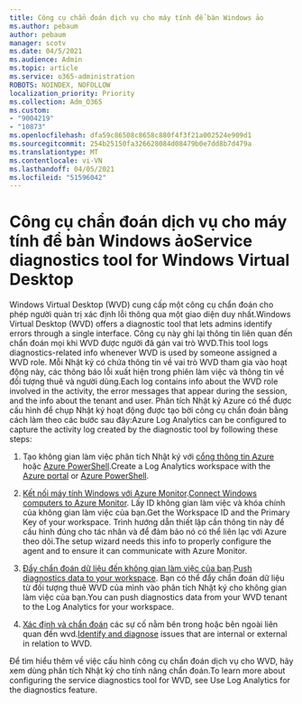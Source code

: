```yaml
---
title: Công cụ chẩn đoán dịch vụ cho máy tính để bàn Windows ảo
ms.author: pebaum
author: pebaum
manager: scotv
ms.date: 04/5/2021
ms.audience: Admin
ms.topic: article
ms.service: o365-administration
ROBOTS: NOINDEX, NOFOLLOW
localization_priority: Priority
ms.collection: Adm_O365
ms.custom:
- "9004219"
- "10873"
ms.openlocfilehash: dfa59c86508c8658c880f4f3f21a002524e909d1
ms.sourcegitcommit: 254b25150fa326628084d08479b0e7dd8b7d479a
ms.translationtype: MT
ms.contentlocale: vi-VN
ms.lasthandoff: 04/05/2021
ms.locfileid: "51596042"
---
```

# <a name="service-diagnostics-tool-for-windows-virtual-desktop"></a><span data-ttu-id="5db9a-102">Công cụ chẩn đoán dịch vụ cho máy tính để bàn Windows ảo</span><span class="sxs-lookup"><span data-stu-id="5db9a-102">Service diagnostics tool for Windows Virtual Desktop</span></span>

<span data-ttu-id="5db9a-103">Windows Virtual Desktop (WVD) cung cấp một công cụ chẩn đoán cho phép người quản trị xác định lỗi thông qua một giao diện duy nhất.</span><span class="sxs-lookup"><span data-stu-id="5db9a-103">Windows Virtual Desktop (WVD) offers a diagnostic tool that lets admins identify errors through a single interface.</span></span> <span data-ttu-id="5db9a-104">Công cụ này ghi lại thông tin liên quan đến chẩn đoán mọi khi WVD được người đã gán vai trò WVD.</span><span class="sxs-lookup"><span data-stu-id="5db9a-104">This tool logs diagnostics-related info whenever WVD is used by someone assigned a WVD role.</span></span> <span data-ttu-id="5db9a-105">Mỗi Nhật ký có chứa thông tin về vai trò WVD tham gia vào hoạt động này, các thông báo lỗi xuất hiện trong phiên làm việc và thông tin về đối tượng thuê và người dùng.</span><span class="sxs-lookup"><span data-stu-id="5db9a-105">Each log contains info about the WVD role involved in the activity, the error messages that appear during the session, and the info about the tenant and user.</span></span> <span data-ttu-id="5db9a-106">Phân tích Nhật ký Azure có thể được cấu hình để chụp Nhật ký hoạt động được tạo bởi công cụ chẩn đoán bằng cách làm theo các bước sau đây:</span><span class="sxs-lookup"><span data-stu-id="5db9a-106">Azure Log Analytics can be configured to capture the activity log created by the diagnostic tool by following these steps:</span></span>

1. <span data-ttu-id="5db9a-107">Tạo không gian làm việc phân tích Nhật ký với [cổng thông tin Azure](https://go.microsoft.com/fwlink/?linkid=2129500) hoặc [Azure PowerShell](https://go.microsoft.com/fwlink/?linkid=2129501).</span><span class="sxs-lookup"><span data-stu-id="5db9a-107">Create a Log Analytics workspace with the [Azure portal](https://go.microsoft.com/fwlink/?linkid=2129500) or [Azure PowerShell](https://go.microsoft.com/fwlink/?linkid=2129501).</span></span>

1. <span data-ttu-id="5db9a-108">[Kết nối máy tính Windows với Azure Monitor](https://go.microsoft.com/fwlink/?linkid=2129913).</span><span class="sxs-lookup"><span data-stu-id="5db9a-108">[Connect Windows computers to Azure Monitor](https://go.microsoft.com/fwlink/?linkid=2129913).</span></span> <span data-ttu-id="5db9a-109">Lấy ID không gian làm việc và khóa chính của không gian làm việc của bạn.</span><span class="sxs-lookup"><span data-stu-id="5db9a-109">Get the Workspace ID and the Primary Key of your workspace.</span></span> <span data-ttu-id="5db9a-110">Trình hướng dẫn thiết lập cần thông tin này để cấu hình đúng cho tác nhân và để đảm bảo nó có thể liên lạc với Azure theo dõi.</span><span class="sxs-lookup"><span data-stu-id="5db9a-110">The setup wizard needs this info to properly configure the agent and to ensure it can communicate with Azure Monitor.</span></span>

1. <span data-ttu-id="5db9a-111">[Đẩy chẩn đoán dữ liệu đến không gian làm việc của bạn](https://go.microsoft.com/fwlink/?linkid=2128284).</span><span class="sxs-lookup"><span data-stu-id="5db9a-111">[Push diagnostics data to your workspace](https://go.microsoft.com/fwlink/?linkid=2128284).</span></span> <span data-ttu-id="5db9a-112">Bạn có thể đẩy chẩn đoán dữ liệu từ đối tượng thuê WVD của mình vào phân tích Nhật ký cho không gian làm việc của bạn.</span><span class="sxs-lookup"><span data-stu-id="5db9a-112">You can push diagnostics data from your WVD tenant to the Log Analytics for your workspace.</span></span>

1. <span data-ttu-id="5db9a-113">[Xác định và chẩn đoán](https://docs.microsoft.com/azure/virtual-desktop/diagnostics-role-service#diagnose-issues-with-powershell) các sự cố nằm bên trong hoặc bên ngoài liên quan đến wvd.</span><span class="sxs-lookup"><span data-stu-id="5db9a-113">[Identify and diagnose](https://docs.microsoft.com/azure/virtual-desktop/diagnostics-role-service#diagnose-issues-with-powershell) issues that are internal or external in relation to WVD.</span></span>

<span data-ttu-id="5db9a-114">Để tìm hiểu thêm về việc cấu hình công cụ chẩn đoán dịch vụ cho WVD, hãy xem dùng phân tích Nhật ký cho tính năng chẩn đoán.</span><span class="sxs-lookup"><span data-stu-id="5db9a-114">To learn more about configuring the service diagnostics tool for WVD, see Use Log Analytics for the diagnostics feature.</span></span>